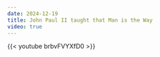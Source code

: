 ```yaml
---
date: 2024-12-19
title: John Paul II taught that Man is the Way
video: true
---
```



{{< youtube brbvFVYXfD0 >}}
